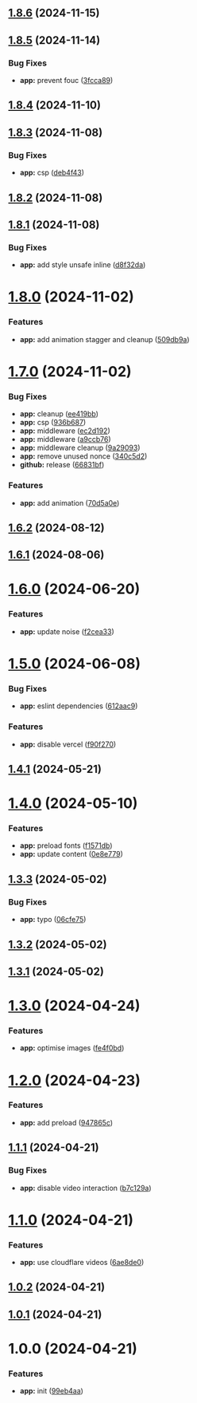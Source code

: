 ## [1.8.6](https://github.com/iinfin/www/compare/v1.8.5...v1.8.6) (2024-11-15)

## [1.8.5](https://github.com/iinfin/www/compare/v1.8.4...v1.8.5) (2024-11-14)

### Bug Fixes

-   **app:** prevent fouc ([3fcca89](https://github.com/iinfin/www/commit/3fcca8967700af9a96e5c4417d8c75b6232e6566))

## [1.8.4](https://github.com/iinfin/www/compare/v1.8.3...v1.8.4) (2024-11-10)

## [1.8.3](https://github.com/iinfin/www/compare/v1.8.2...v1.8.3) (2024-11-08)

### Bug Fixes

-   **app:** csp ([deb4f43](https://github.com/iinfin/www/commit/deb4f43300f8e763a3090240e575bf8fb15eb362))

## [1.8.2](https://github.com/iinfin/www/compare/v1.8.1...v1.8.2) (2024-11-08)

## [1.8.1](https://github.com/iinfin/www/compare/v1.8.0...v1.8.1) (2024-11-08)

### Bug Fixes

-   **app:** add style unsafe inline ([d8f32da](https://github.com/iinfin/www/commit/d8f32dae3cd092fac84e7f6157c060ddf2284f4a))

# [1.8.0](https://github.com/iinfin/www/compare/v1.7.0...v1.8.0) (2024-11-02)

### Features

-   **app:** add animation stagger and cleanup ([509db9a](https://github.com/iinfin/www/commit/509db9a1218676806f58f0d010943f0e18fd133b))

# [1.7.0](https://github.com/iinfin/www/compare/v1.6.2...v1.7.0) (2024-11-02)

### Bug Fixes

-   **app:** cleanup ([ee419bb](https://github.com/iinfin/www/commit/ee419bb16dc66532513764717daced5a3b519198))
-   **app:** csp ([936b687](https://github.com/iinfin/www/commit/936b687badd05c9dcf20056d88f2ddb18f3063e0))
-   **app:** middleware ([ec2d192](https://github.com/iinfin/www/commit/ec2d1923edb670f68c8f2527dcf0d9ce192cba60))
-   **app:** middleware ([a9ccb76](https://github.com/iinfin/www/commit/a9ccb76a63d0093f99581df7dacbee8ffa74c4cd))
-   **app:** middleware cleanup ([9a29093](https://github.com/iinfin/www/commit/9a290935d01e6e895450efb256d7f4e77b8ce60d))
-   **app:** remove unused nonce ([340c5d2](https://github.com/iinfin/www/commit/340c5d255033418f4e1535446c201f442b4d682e))
-   **github:** release ([66831bf](https://github.com/iinfin/www/commit/66831bf041aca81fd2b637b46298199b27ca4c57))

### Features

-   **app:** add animation ([70d5a0e](https://github.com/iinfin/www/commit/70d5a0e059f40af182b622dd49924af7ab1281c8))

## [1.6.2](https://github.com/u29dc/www/compare/v1.6.1...v1.6.2) (2024-08-12)

## [1.6.1](https://github.com/u29dc/www/compare/v1.6.0...v1.6.1) (2024-08-06)

# [1.6.0](https://github.com/u29dc/www/compare/v1.5.0...v1.6.0) (2024-06-20)

### Features

-   **app:** update noise ([f2cea33](https://github.com/u29dc/www/commit/f2cea3320841c2c1fa3e4224085e85149bff3659))

# [1.5.0](https://github.com/u29dc/www/compare/v1.4.1...v1.5.0) (2024-06-08)

### Bug Fixes

-   **app:** eslint dependencies ([612aac9](https://github.com/u29dc/www/commit/612aac98255e1f25fd8a3048459dc1baf4d65d9b))

### Features

-   **app:** disable vercel ([f90f270](https://github.com/u29dc/www/commit/f90f270200f3e45cada3dac68e22b1d8ab4e764a))

## [1.4.1](https://github.com/u29dc/www/compare/v1.4.0...v1.4.1) (2024-05-21)

# [1.4.0](https://github.com/u29dc/www/compare/v1.3.3...v1.4.0) (2024-05-10)

### Features

-   **app:** preload fonts ([f1571db](https://github.com/u29dc/www/commit/f1571dbb89b691414748ebc76a99bf7df7cd3168))
-   **app:** update content ([0e8e779](https://github.com/u29dc/www/commit/0e8e779d2cdfa7a25b1618019709db438030f4aa))

## [1.3.3](https://github.com/u29dc/www/compare/v1.3.2...v1.3.3) (2024-05-02)

### Bug Fixes

-   **app:** typo ([06cfe75](https://github.com/u29dc/www/commit/06cfe75a54d25ffee3a897bc6ac497674a74e754))

## [1.3.2](https://github.com/u29dc/www/compare/v1.3.1...v1.3.2) (2024-05-02)

## [1.3.1](https://github.com/u29dc/www/compare/v1.3.0...v1.3.1) (2024-05-02)

# [1.3.0](https://github.com/u29dc/www/compare/v1.2.0...v1.3.0) (2024-04-24)

### Features

-   **app:** optimise images ([fe4f0bd](https://github.com/u29dc/www/commit/fe4f0bdcc311267fd712d6e8f001322f1a1fae38))

# [1.2.0](https://github.com/u29dc/www/compare/v1.1.1...v1.2.0) (2024-04-23)

### Features

-   **app:** add preload ([947865c](https://github.com/u29dc/www/commit/947865c8775c69410f81a245156e604d771a3e4e))

## [1.1.1](https://github.com/u29dc/www/compare/v1.1.0...v1.1.1) (2024-04-21)

### Bug Fixes

-   **app:** disable video interaction ([b7c129a](https://github.com/u29dc/www/commit/b7c129a9fccba002491bfffbb20a0128d3212b53))

# [1.1.0](https://github.com/u29dc/www/compare/v1.0.2...v1.1.0) (2024-04-21)

### Features

-   **app:** use cloudflare videos ([6ae8de0](https://github.com/u29dc/www/commit/6ae8de03afaa68e1647162413f3ef6cf9ce9e344))

## [1.0.2](https://github.com/u29dc/www/compare/v1.0.1...v1.0.2) (2024-04-21)

## [1.0.1](https://github.com/u29dc/www/compare/v1.0.0...v1.0.1) (2024-04-21)

# 1.0.0 (2024-04-21)

### Features

-   **app:** init ([99eb4aa](https://github.com/u29dc/www/commit/99eb4aa4277d73a16a806114b789e0ecc8d7837e))
